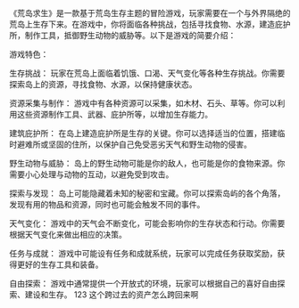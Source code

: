 《荒岛求生》是一款基于荒岛生存主题的冒险游戏，玩家需要在一个与外界隔绝的荒岛上生存下来。在游戏中，你将面临各种挑战，包括寻找食物、水源，建造庇护所，制作工具，抵御野生动物的威胁等。以下是游戏的简要介绍：

游戏特色：

生存挑战： 玩家在荒岛上面临着饥饿、口渴、天气变化等各种生存挑战。你需要探索岛上的资源，寻找食物、水源，以保持健康状态。

资源采集与制作： 游戏中有各种资源可以采集，如木材、石头、草等。你可以利用这些资源制作工具、武器、庇护所等，以增加生存能力。

建筑庇护所： 在岛上建造庇护所是生存的关键。你可以选择适当的位置，搭建临时避难所或坚固的住所，以保护自己免受恶劣天气和野生动物的侵害。

野生动物与威胁： 岛上的野生动物可能是你的敌人，也可能是你的食物来源。你需要小心处理与动物的互动，以避免受到攻击。

探索与发现： 岛上可能隐藏着未知的秘密和宝藏。你可以探索岛屿的各个角落，发现有用的物品和资源，同时也可能会触发不同的事件。

天气变化： 游戏中的天气会不断变化，可能会影响你的生存状态和行动。你需要根据天气变化来做出相应的决策。

任务与成就： 游戏中可能设有任务和成就系统，玩家可以完成任务获取奖励，获得更好的生存工具和装备。

自由探索： 游戏中通常提供一个开放式的环境，玩家可以根据自己的喜好自由探索、建设和生存。
123
这个跨过去的资产怎么跨回来啊

